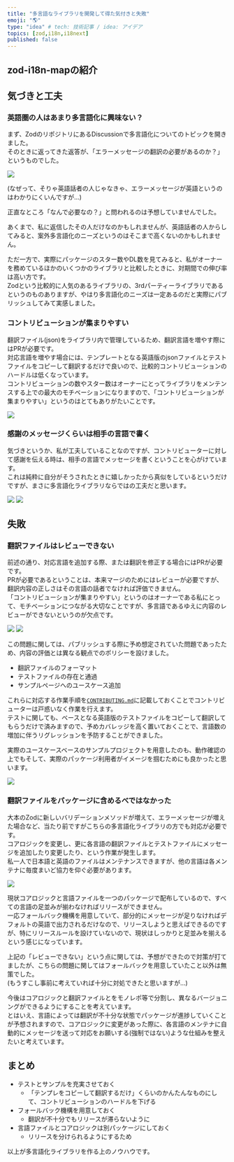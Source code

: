 ```yaml
---
title: "多言語なライブラリを開発して得た気付きと失敗"
emoji: "🌎"
type: "idea" # tech: 技術記事 / idea: アイデア
topics: [zod,i18n,i18next]
published: false
---
```


## zod-i18n-mapの紹介

## 気づきと工夫

### 英語圏の人はあまり多言語化に興味ない？

まず、ZodのリポジトリにあるDiscussionで多言語化についてのトピックを開きました。  
そのときに返ってきた返答が、「エラーメッセージの翻訳の必要があるのか？」というものでした。

![](/images/zod-i18n-discussions.png)

(なぜって、そりゃ英語話者の人じゃなきゃ、エラーメッセージが英語というのはわかりにくいんですが...)

正直なところ「なんで必要なの？」と問われるのは予想していませんでした。

あくまで、私に返信したその人だけなのかもしれませんが、英語話者の人からしてみると、案外多言語化のニーズというのはそこまで高くないのかもしれません。

ただ一方で、実際にパッケージのスター数やDL数を見てみると、私がオーナーを務めているほかのいくつかのライブラリと比較したときに、対期間での伸び率は高い方です。  
Zodという比較的に人気のあるライブラリの、3rdパーティーライブラリであるというのものありますが、やはり多言語化のニーズは一定あるのだと実際にパブリッシュしてみて実感しました。

### コントリビューションが集まりやすい

翻訳ファイル(json)をライブラリ内で管理しているため、翻訳言語を増やす際にはPRが必要です。  
対応言語を増やす場合には、テンプレートとなる英語版のjsonファイルとテストファイルをコピーして翻訳するだけで良いので、比較的コントリビューションのハードルは低くなっています。  
コントリビューションの数やスター数はオーナーにとってライブラリをメンテンスする上での最大のモチベーションになりますので、「コントリビューションが集まりやすい」というのはとてもありがたいことです。

![](/images/zod-i18n-prs.png)

### 感謝のメッセージくらいは相手の言語で書く

気づきというか、私が工夫していることなのですが、コントリビューターに対して感謝を伝える時は、相手の言語でメッセージを書くということを心がけています。  
これは純粋に自分がそうされたときに嬉しかったから真似をしているというだけですが、まさに多言語化ライブラリならではの工夫だと思います。

![](/images/zod-i18n-thanks1.png)
![](/images/zod-i18n-thanks2.png)

## 失敗

### 翻訳ファイルはレビューできない

前述の通り、対応言語を追加する際、または翻訳を修正する場合にはPRが必要です。  
PRが必要であるということは、本来マージのためにはレビューが必要ですが、翻訳内容の正しさはその言語の話者でなければ評価できません。  
「コントリビューションが集まりやすい」というのはオーナーである私にとって、モチベーションにつながる大切なことですが、多言語であるゆえに内容のレビューができないというのが欠点です。

![](/images/zod-i18n-ar.png)
![](/images/zod-i18m-zh-CN.png)

この問題に関しては、パブリッシュする際に予め想定されていた問題であったため、内容の評価とは異なる観点でのポリシーを設けました。
- 翻訳ファイルのフォーマット
- テストファイルの存在と通過
- サンプルページへのユースケース追加

これらに対応する作業手順を[`CONTRIBUTING.md`](https://github.com/aiji42/zod-i18n/blob/main/CONTRIBUTING.md)に記載しておくことでコントリビューターは戸惑いなく作業を行えます。  
テストに関しても、ベースとなる英語版のテストファイルをコピーして翻訳してもらうだけで済みますので、予めカバレッジを高く置いておくことで、言語数の増加に伴うリグレッションを予防することができました。  

実際のユースケースベースのサンプルプロジェクトを用意したのも、動作確認の上でもそして、実際のパッケージ利用者がイメージを掴むためにも良かったと思います。

![](/images/zod-i18n-example.png)

### 翻訳ファイルをパッケージに含めるべではなかった

大本のZodに新しいバリデーションメソッドが増えて、エラーメッセージが増えた場合など、当たり前ですがこちらの多言語化ライブラリの方でも対応が必要です。  
コアロジックを変更し、更に各言語の翻訳ファイルとテストファイルにメッセージを追加したり変更したり、という作業が発生します。  
私一人で日本語と英語のファイルはメンテナンスできますが、他の言語は各メンテナに毎度まいど協力を仰ぐ必要があります。  

![](/images/zod-i18n-transrate-request.png)

現状コアロジックと言語ファイルを一つのパッケージで配布しているので、すべての言語の足並みが揃わなければリリースができません。  
一応フォールバック機構を用意していて、部分的にメッセージが足りなければデフォルトの英語で出力されるだけなので、リリースしようと思えばできるのですが、特にリリースルールを設けていないので、現状はしっかりと足並みを揃えるという感じになっています。

上記の「レビューできない」という点に関しては、予想ができたので対策が打てましたが、こちらの問題に関してはフォールバックを用意していたこと以外は無策でした。    
(もうすこし事前に考えていれば十分に対処できたと思いますが...)

今後はコアロジックと翻訳ファイルとをモノレポ等で分割し、異なるバージョニングができるようにすることを考えています。  
とはいえ、言語によっては翻訳が不十分な状態でパッケージが進捗していくことが予想されますので、コアロジックに変更があった際に、各言語のメンテナに自動的にメッセージを送って対応をお願いする(強制ではない)ような仕組みを整えたいと考えています。

## まとめ

- テストとサンプルを充実させておく
    - 「テンプレをコピーして翻訳するだけ」くらいのかんたんなものにして、コントリビューションのハードルを下げる
- フォールバック機構を用意しておく
    - 翻訳が不十分でもリリースが滞らないように
- 言語ファイルとコアロジックは別パッケージにしておく
    - リリースを分けられるようにするため

以上が多言語化ライブラリを作る上のノウハウです。